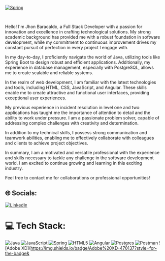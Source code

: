 [![Spring](https://github.com/get-icon/geticon/raw/master/icons/spring.svg)](https://spring.io/)

<br>

Hello! I'm Jhon Baracaldo, a Full Stack Developer with a passion for innovation and excellence in crafting technological solutions. My strong academic background has provided me with a robust foundation in software development, while my commitment to continuous improvement drives my constant pursuit of perfection in every project I engage with.

In my day-to-day, I proficiently navigate the world of Java, utilizing tools like Spring Boot to design robust and efficient applications. Additionally, my experience in database management, especially with PostgreSQL, allows me to create scalable and reliable systems.

In the realm of web development, I am familiar with the latest technologies and tools, including HTML, CSS, JavaScript, and Angular. These skills enable me to create attractive and functional user interfaces, providing exceptional user experiences.

My previous experience in incident resolution in level one and two applications has taught me the importance of attention to detail and the ability to work under pressure. I am a passionate problem solver, capable of addressing complex challenges with creativity and determination.

In addition to my technical skills, I possess strong communication and teamwork abilities, enabling me to effectively collaborate with colleagues and clients to achieve project objectives.

In summary, I am a motivated and versatile professional with the experience and skills necessary to tackle any challenge in the software development world. I am excited to continue growing and learning in this exciting industry.

Feel free to contact me for collaborations or professional opportunities!

## 🌐 Socials:
[![LinkedIn](https://img.shields.io/badge/LinkedIn-%230077B5.svg?logo=linkedin&logoColor=white)](https://www.linkedin.com/in/jhon-baracaldo/) 

# 💻 Tech Stack:
![Java](https://img.shields.io/badge/java-%23ED8B00.svg?style=for-the-badge&logo=openjdk&logoColor=white) ![JavaScript](https://img.shields.io/badge/javascript-%23323330.svg?style=for-the-badge&logo=javascript&logoColor=%23F7DF1E) ![Spring](https://img.shields.io/badge/spring-%236DB33F.svg?style=for-the-badge&logo=spring&logoColor=white) ![HTML5](https://img.shields.io/badge/html5-%23E34F26.svg?style=for-the-badge&logo=html5&logoColor=white) ![Angular](https://img.shields.io/badge/angular-%23DD0031.svg?style=for-the-badge&logo=angular&logoColor=white) ![Postgres](https://img.shields.io/badge/postgres-%23316192.svg?style=for-the-badge&logo=postgresql&logoColor=white) ![Postman](https://img.shields.io/badge/Postman-FF6C37?style=for-the-badge&logo=postman&logoColor=white) ![Adobe XD](https://img.shields.io/badge/Adobe%20XD-470137?style=for-the-badge&
